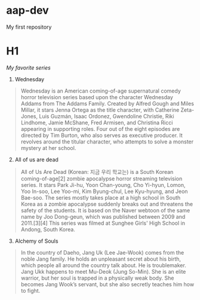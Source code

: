# aap-dev

My first repository

# H1

*My favorite series*

1. Wednesday 
> Wednesday is an American coming-of-age supernatural comedy horror television series based upon the character Wednesday Addams from The Addams Family. Created by Alfred Gough and Miles Millar, it stars Jenna Ortega as the title character, with Catherine Zeta-Jones, Luis Guzmán, Isaac Ordonez, Gwendoline Christie, Riki Lindhome, Jamie McShane, Fred Armisen, and Christina Ricci appearing in supporting roles. Four out of the eight episodes are directed by Tim Burton, who also serves as executive producer. It revolves around the titular character, who attempts to solve a monster mystery at her school.

2. All of us are dead
> All of Us Are Dead (Korean: 지금 우리 학교는) is a South Korean coming-of-age[2] zombie apocalypse horror streaming television series. It stars Park Ji-hu, Yoon Chan-young, Cho Yi-hyun, Lomon, Yoo In-soo, Lee Yoo-mi, Kim Byung-chul, Lee Kyu-hyung, and Jeon Bae-soo. The series mostly takes place at a high school in South Korea as a zombie apocalypse suddenly breaks out and threatens the safety of the students. It is based on the Naver webtoon of the same name by Joo Dong-geun, which was published between 2009 and 2011.[3][4] This series was filmed at Sunghee Girls' High School in Andong, South Korea.

3. Alchemy of Souls
> In the country of Daeho, Jang Uk (Lee Jae-Wook) comes from the noble Jang family. He holds an unpleasant secret about his birth, which people all around the country talk about. He is troublemaker. Jang Ukk happens to meet Mu-Deok (Jung So-Min). She is an elite warrior, but her soul is trapped in a physically weak body. She becomes Jang Wook’s servant, but she also secretly teaches him how to fight.
